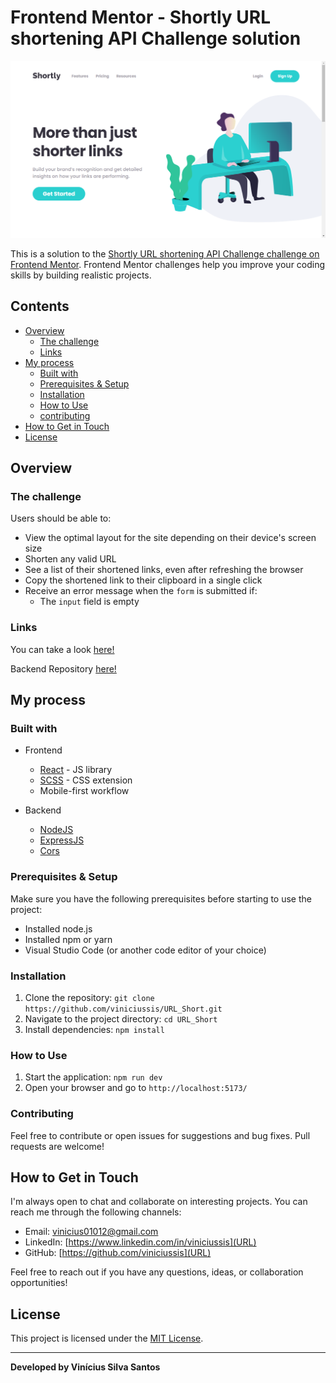 # Frontend Mentor - Shortly URL shortening API Challenge solution

![Shortly URL shortening API](/public/screenshot.png)

This is a solution to the [Shortly URL shortening API Challenge challenge on Frontend Mentor](https://www.frontendmentor.io/challenges/url-shortening-api-landing-page-2ce3ob-G). Frontend Mentor challenges help you improve your coding skills by building realistic projects. 

## Contents

- [Overview](#overview)
  - [The challenge](#the-challenge)
  - [Links](#links)
- [My process](#my-process)
  - [Built with](#built-with)
  - [Prerequisites & Setup](#prerequisites--setup)
  - [Installation](#installation)
  - [How to Use](#how-to-use)
  - [contributing](#contributing)
- [How to Get in Touch](#how-to-get-in-touch)
- [License](#license)

## Overview

### The challenge

Users should be able to:

- View the optimal layout for the site depending on their device's screen size
- Shorten any valid URL
- See a list of their shortened links, even after refreshing the browser
- Copy the shortened link to their clipboard in a single click
- Receive an error message when the `form` is submitted if:
  - The `input` field is empty

### Links

You can take a look [here!](https://url-short-coral-two.vercel.app/)

Backend Repository [here!](https://github.com/viniciussis/URL_Short_API)

## My process

### Built with

- Frontend
  - [React](https://reactjs.org/) - JS library
  - [SCSS](https://sass-lang.com/) - CSS extension
  - Mobile-first workflow

- Backend
  - [NodeJS](https://nodejs.org/en)
  - [ExpressJS](https://expressjs.com/pt-br/)
  - [Cors](https://www.npmjs.com/package/cors)

### Prerequisites & Setup

Make sure you have the following prerequisites before starting to use the project:

- Installed node.js
- Installed npm or yarn
- Visual Studio Code (or another code editor of your choice)

### Installation

1. Clone the repository: `git clone https://github.com/viniciussis/URL_Short.git`
2. Navigate to the project directory: `cd URL_Short`
3. Install dependencies: `npm install`

### How to Use

1. Start the application: `npm run dev`
2. Open your browser and go to `http://localhost:5173/`

### Contributing

Feel free to contribute or open issues for suggestions and bug fixes. Pull requests are welcome!

## How to Get in Touch

I'm always open to chat and collaborate on interesting projects. You can reach me through the following channels:

- Email: vinicius01012@gmail.com
- LinkedIn: [https://www.linkedin.com/in/viniciussis](URL)
- GitHub: [https://github.com/viniciussis](URL)

Feel free to reach out if you have any questions, ideas, or collaboration opportunities!

## License

This project is licensed under the [MIT License](LICENSE).

---

**Developed by Vinícius Silva Santos**
